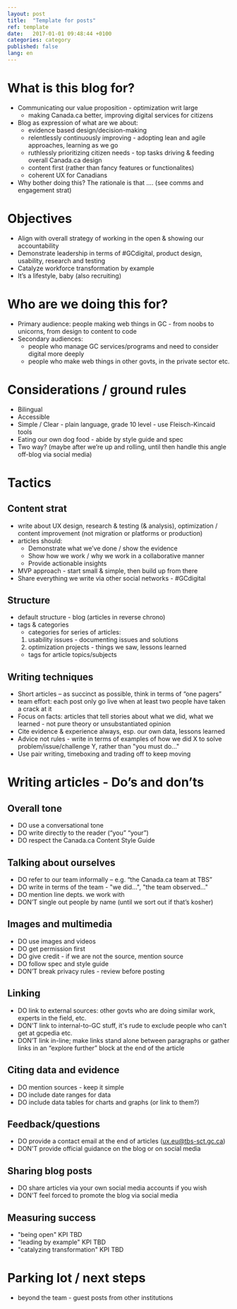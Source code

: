 ```yaml
---
layout: post
title:  "Template for posts"
ref: template
date:   2017-01-01 09:48:44 +0100
categories: category
published: false
lang: en
---
```


# What is this blog for?

- Communicating our value proposition - optimization writ large
	- making Canada.ca better, improving digital services for citizens
- Blog as expression of what are we about: 
	- evidence based design/decision-making
	- relentlessly continuously improving - adopting lean and agile approaches, learning as we go
	- ruthlessly prioritizing citizen needs - top tasks driving & feeding overall Canada.ca design
	- content first (rather than fancy features or functionalites)
	- coherent UX for Canadians
- Why bother doing this? The rationale is that .... (see comms and engagement strat)

# Objectives
 
- Align with overall strategy of working in the open & showing our accountability
- Demonstrate leadership in terms of #GCdigital, product design, usability, research and testing 
- Catalyze workforce transformation by example
- It’s a lifestyle, baby (also recruiting)

# Who are we doing this for?

- Primary audience: people making web things in GC - from noobs to unicorns, from design to content to code
- Secondary audiences: 
	- people who manage GC services/programs and need to consider digital more deeply
	- people who make web things in other govts, in the private sector etc.

# Considerations / ground rules 

- Bilingual
- Accessible
- Simple / Clear - plain language, grade 10 level - use Fleisch-Kincaid tools
- Eating our own dog food - abide by style guide and spec
- Two way? (maybe after we’re up and rolling, until then handle this angle off-blog via social media)

# Tactics

## Content strat

- write about UX design, research & testing (& analysis), optimization / content improvement (not migration or platforms or production)
- articles should:
	- Demonstrate what we’ve done / show the evidence
	- Show how we work / why we work in a collaborative manner
	- Provide actionable insights 
- MVP approach - start small & simple, then build up from there
- Share everything we write via other social networks - #GCdigital

## Structure
- default structure - blog (articles in reverse chrono) 
- tags & categories
	- categories for series of articles:
	1. usability issues - documenting issues and solutions
	2. optimization projects - things we saw, lessons learned
	- tags for article topics/subjects

## Writing techniques
- Short articles – as succinct as possible, think in terms of “one pagers”
- team effort: each post only go live when at least two people have taken a crack at it
- Focus on facts: articles that tell stories about what we did, what we learned - not pure theory or unsubstantiated opinion 
- Cite evidence & experience always, esp. our own data, lessons learned 
- Advice not rules - write in terms of examples of how we did X to solve problem/issue/challenge Y, rather than "you must do..." 
- Use pair writing, timeboxing and trading off to keep moving


# Writing articles - Do’s and don’ts

## Overall tone
- DO use a conversational tone
- DO write directly to the reader (“you” “your”)
- DO respect the Canada.ca Content Style Guide

## Talking about ourselves
- DO refer to our team informally – e.g. “the Canada.ca team at TBS”
- DO write in terms of the team - "we did...", "the team observed..."
- DO mention line depts. we work with
- DON’T single out people by name (until we sort out if that’s kosher)

## Images and multimedia
- DO use images and videos 
- DO get permission first
- DO give credit - if we are not the source, mention source 
- DO follow spec and style guide 
- DON’T break privacy rules - review before posting

## Linking
- DO link to external sources: other govts who are doing similar work, experts in the field, etc.
- DON'T link to internal-to-GC stuff, it's rude to exclude people who can't get at gcpedia etc.
- DON’T link in-line; make links stand alone between paragraphs or gather links in an “explore further” block at the end of the article

## Citing data and evidence
- DO mention sources - keep it simple
- DO include date ranges for data
- DO include data tables for charts and graphs (or link to them?)

## Feedback/questions
- DO provide a contact email at the end of articles (ux.eu@tbs-sct.gc.ca)
- DON'T provide official guidance on the blog or on social media

## Sharing blog posts
- DO share articles via your own social media accounts if you wish 
- DON'T feel forced to promote the blog via social media

## Measuring success
- "being open" KPI TBD
- "leading by example" KPI TBD
- "catalyzing transformation" KPI TBD

# Parking lot / next steps
- beyond the team - guest posts from other institutions
